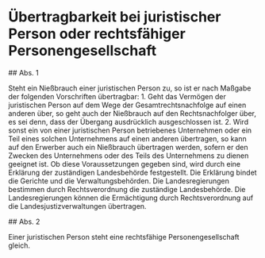 # Übertragbarkeit bei juristischer Person oder rechtsfähiger Personengesellschaft



\#\# Abs. 1

 Steht ein Nießbrauch einer juristischen Person zu, so ist er nach Maßgabe der folgenden Vorschriften übertragbar:  1\.
 Geht das Vermögen der juristischen Person auf dem Wege der Gesamtrechtsnachfolge auf einen anderen über, so geht auch der Nießbrauch auf den Rechtsnachfolger über, es sei denn, dass der Übergang ausdrücklich ausgeschlossen ist.
 2\.
 Wird sonst ein von einer juristischen Person betriebenes Unternehmen oder ein Teil eines solchen Unternehmens auf einen anderen übertragen, so kann auf den Erwerber auch ein Nießbrauch übertragen werden, sofern er den Zwecken des Unternehmens oder des Teils des Unternehmens zu dienen geeignet ist. Ob diese Voraussetzungen gegeben sind, wird durch eine Erklärung der zuständigen Landesbehörde festgestellt. Die Erklärung bindet die Gerichte und die Verwaltungsbehörden. Die Landesregierungen bestimmen durch Rechtsverordnung die zuständige Landesbehörde. Die Landesregierungen können die Ermächtigung durch Rechtsverordnung auf die Landesjustizverwaltungen übertragen.


\#\# Abs. 2

 Einer juristischen Person steht eine rechtsfähige Personengesellschaft gleich. 

